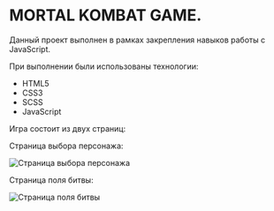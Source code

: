 # MORTAL KOMBAT GAME.

Данный проект выполнен в рамках закрепления навыков работы с JavaScript.

При выполнении были использованы технологии:

* HTML5
* CSS3
* SCSS
* JavaScript

Игра состоит из двух страниц:

Страница выбора персонажа:

![Страница выбора персонажа](/assets/gif/chrome-capture-2022-3-5.gif)

Страница поля битвы:

![Страница поля битвы](/assets/gif/chrome-capture-2022-3-5%20(1).gif)